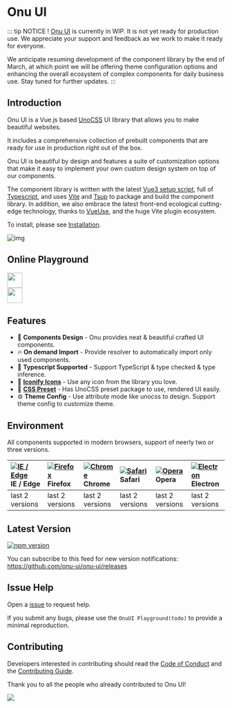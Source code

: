 # Onu UI

::: tip NOTICE !
[Onu UI](https://github.com/onu-ui/onu-ui) is currently in WIP. It is not yet ready for production use. We appreciate your support and feedback as we work to make it ready for everyone.

We anticipate resuming development of the component library by the end of March, at which point we will be offering theme configuration options and enhancing the overall ecosystem of complex components for daily business use. Stay tuned for further updates.
:::

## Introduction

Onu UI is a Vue.js based [UnoCSS](https://github.com/unocss/unocss) UI library that allows you to make beautiful websites. 

It includes a comprehensive collection of prebuilt components that are ready for use in production right out of the box.

Onu UI is beautiful by design and features a suite of customization options that make it easy to implement your own custom design system on top of our components.

The component library is written with the latest [Vue3 setup script](https://vuejs.org/guide/typescript/composition-api.html), full of [Typescript](https://www.typescriptlang.org/), and uses [Vite](https://vitejs.dev/) and [Tsup](https://github.com/egoist/tsup) to package and build the component library. In addition, we also embrace the latest front-end ecological cutting-edge technology, thanks to [VueUse](https://vueuse.org/), and the huge Vite plugin ecosystem. 

To install, please see [Installation](./install.md).

![img](https://cdn.nlark.com/yuque/0/2023/png/785653/1677748502094-f75aeae1-817c-4689-ade1-cb6fb3c794a6.png)

## Online Playground

<a target="_blank" href="https://codesandbox.io/p/github/yzh990918/onu-starter/main">
<img src="https://img.shields.io/badge/Try%20On-CodeSandbox-hsl(265%2C97%25%2C66%25)?style=for-the-badge&logo=codesandbox" height="35" />
</a><br/>

<a target="_blank"  href="https://stackblitz.com/edit/onu-starter">
<img src="https://img.shields.io/badge/Try%20on%20Stackblitz-1877F2?style=for-the-badge&logo=stackblitz&logoColor=white" height="35" />
</a>


## Features

- 🌈 **Components Design** - Onu provides neat & beautiful crafted UI components.
- 🔥 **On demand Import**  - Provide resolver to automatically import only used components.
- 🎉 **Typescript Supported** - Support TypeScript & type checked & type inference.
- 💎 **[Iconify Icons](https://icones.js.org/)** - Use any icon from the library you love.
- 🍬 **[CSS Preset](https://github.com/onu-ui/onu-ui/tree/main/packages/preset)** - Has UnoCSS preset package to use, rendered UI easily.
- ⚙️ **Theme Config** - Use attribute mode like unocss to design. Support theme config to customize theme.

## Environment

All components supported in modern browsers, support of neerly two or three versions.

| [![IE / Edge](https://cdn.nlark.com/yuque/0/2023/png/785653/1676598386595-58e6efd6-bd29-4671-bf28-e289dc8911e2.png)](http://godban.github.io/browsers-support-badges/) IE / Edge | [![Firefox](https://cdn.nlark.com/yuque/0/2023/png/785653/1676598386577-a25d20a4-c8e3-4c57-86bc-a1c853264457.png)](http://godban.github.io/browsers-support-badges/) Firefox | [![Chrome](https://cdn.nlark.com/yuque/0/2023/png/785653/1676598386568-5c1d71d1-732d-41b6-a20c-9900d1bcaa7a.png)](http://godban.github.io/browsers-support-badges/) Chrome | [![Safari](https://cdn.nlark.com/yuque/0/2023/png/785653/1676598386580-1a0870a7-0483-4c92-84ee-5afcd1da92d6.png)](http://godban.github.io/browsers-support-badges/) Safari | [![Opera](https://cdn.nlark.com/yuque/0/2023/png/785653/1676598386571-49e31a0f-d0e4-4efc-8808-a5eedd4101fe.png)](http://godban.github.io/browsers-support-badges/) Opera | [![Electron](https://cdn.nlark.com/yuque/0/2023/png/785653/1676598389214-b4742a92-cfe7-4730-aefb-f2fb5fd046f3.png)](http://godban.github.io/browsers-support-badges/) Electron |
| :----------------------------------------------------------- | :----------------------------------------------------------- | :----------------------------------------------------------- | :----------------------------------------------------------- | :----------------------------------------------------------- | :----------------------------------------------------------- |
| last 2 versions                                                         | last 2 versions                                              | last 2 versions                                              | last 2 versions                                              | last 2 versions                                              | last 2 versions                                              |



## Latest Version

[![npm version](https://img.shields.io/github/package-json/v/onu-ui/onu-ui)](https://www.npmjs.com/package/onu-ui)

You can subscribe to this feed for new version notifications: https://github.com/onu-ui/onu-ui/releases

## Issue Help

Open a [issue](https://github.com/onu-ui/onu-ui/issues) to request help.

If you submit any bugs, please use the `OnuUI Playground(todo)` to provide a minimal reproduction.

## Contributing

Developers interested in contributing should read the [Code of Conduct](https://github.com/onu-ui/onu-ui/blob/main/CODE_OF_CONDUCT.md) and the [Contributing Guide](https://github.com/onu-ui/onu-ui/blob/main/CONTRIBUTING.md).

Thank you to all the people who already contributed to Onu UI!

<a href="https://github.com/onu-ui/onu-ui/graphs/contributors"><img src="https://contrib.rocks/image?repo=onu-ui/onu-ui" /></a>
